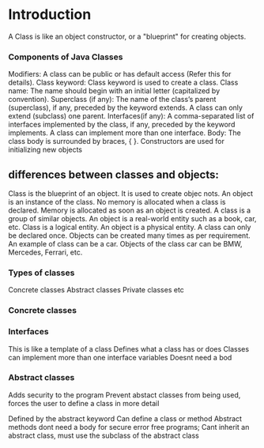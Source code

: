 # Introduction
A Class is like an object constructor, or a "blueprint" for creating objects.

### Components of Java Classes
Modifiers: A class can be public or has default access (Refer this for details).
Class keyword: Class keyword is used to create a class.
Class name: The name should begin with an initial letter (capitalized by convention).
Superclass (if any): The name of the class’s parent (superclass), if any, preceded by the keyword extends. A class can only extend (subclass) one parent.
Interfaces(if any): A comma-separated list of interfaces implemented by the class, if any, preceded by the keyword implements. A class can implement more than one interface.
Body: The class body is surrounded by braces, { }.
Constructors are used for initializing new objects

## differences between classes and objects:
Class is the blueprint of an object. It is used to create objec nots.	An object is an instance of the class.
No memory is allocated when a class is declared.	Memory is allocated as soon as an object is created.
A class is a group of similar objects.	An object is a real-world entity such as a book, car, etc.
Class is a logical entity.	An object is a physical entity.
A class can only be declared once.	Objects can be created many times as per requirement.
An example of class can be a car.	Objects of the class car can be BMW, Mercedes, Ferrari, etc.

### Types of classes
Concrete classes
Abstract classes
Private classes
etc

### Concrete classes

### Interfaces
This is like a template of a class
Defines what a class has or does
Classes can implement more than one interface
variables Doesnt need a bod

### Abstract classes
Adds security to the program
Prevent abstact classes from being used, forces the user to define a class in more detail

Defined by the abstract keyword
Can define a class or method
Abstract methods dont need a body
for secure error free programs;
Cant inherit an abstract class, must use the subclass of the abstract class


